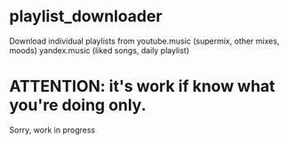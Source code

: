 # playlist_downloader
 Download individual playlists from youtube.music (supermix, other mixes, moods) yandex.music (liked songs, daily playlist)
 # ATTENTION: it's work if know what you're doing only.
 Sorry, work in progress
